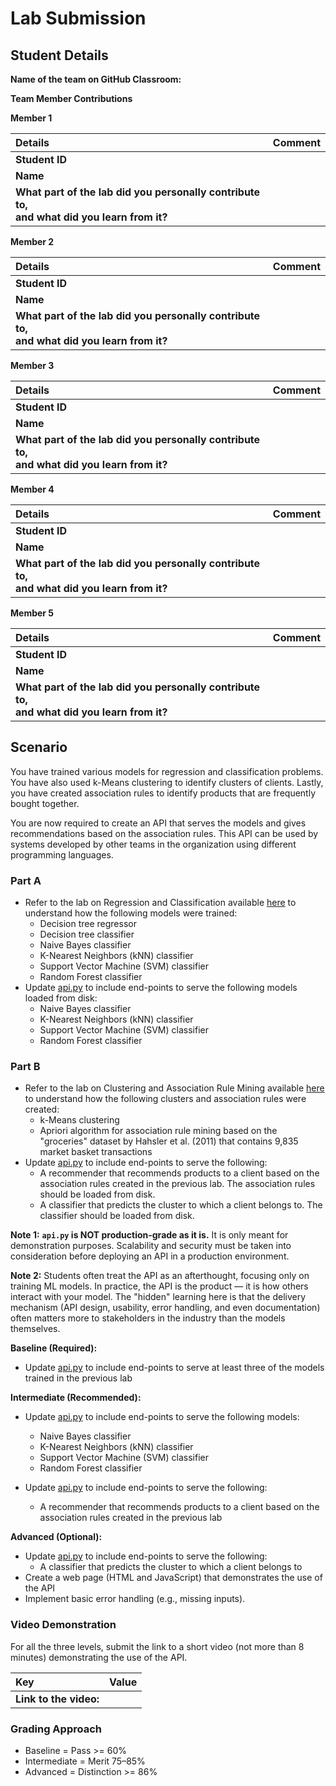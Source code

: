 # Lab Submission

## Student Details

**Name of the team on GitHub Classroom:**

**Team Member Contributions**

**Member 1**

| **Details**                                                                                        | **Comment** |
|:---------------------------------------------------------------------------------------------------|:------------|
| **Student ID**                                                                                     |             |
| **Name**                                                                                           |             |
| **What part of the lab did you personally contribute to,** <br>**and what did you learn from it?** |             |

**Member 2**

| **Details**                                                                                        | **Comment** |
|:---------------------------------------------------------------------------------------------------|:------------|
| **Student ID**                                                                                     |             |
| **Name**                                                                                           |             |
| **What part of the lab did you personally contribute to,** <br>**and what did you learn from it?** |             |

**Member 3**

| **Details**                                                                                        | **Comment** |
|:---------------------------------------------------------------------------------------------------|:------------|
| **Student ID**                                                                                     |             |
| **Name**                                                                                           |             |
| **What part of the lab did you personally contribute to,** <br>**and what did you learn from it?** |             |

**Member 4**

| **Details**                                                                                        | **Comment** |
|:---------------------------------------------------------------------------------------------------|:------------|
| **Student ID**                                                                                     |             |
| **Name**                                                                                           |             |
| **What part of the lab did you personally contribute to,** <br>**and what did you learn from it?** |             |

**Member 5**

| **Details**                                                                                        | **Comment** |
|:---------------------------------------------------------------------------------------------------|:------------|
| **Student ID**                                                                                     |             |
| **Name**                                                                                           |             |
| **What part of the lab did you personally contribute to,** <br>**and what did you learn from it?** |             |

## Scenario

You have trained various models for regression and classification problems.
You have also used k-Means clustering to identify clusters of clients.
Lastly, you have created association rules to identify products that are frequently bought together.

You are now required to create an API that serves the models and gives recommendations based on the association rules.
This API can be used by systems developed by other teams in the organization using different programming languages.

### Part A

- Refer to the lab on Regression and Classification available [here](https://github.com/course-files/RegressionAndClassification) to understand how the following models were trained:
  - Decision tree regressor
  - Decision tree classifier
  - Naive Bayes classifier
  - K-Nearest Neighbors (kNN) classifier
  - Support Vector Machine (SVM) classifier
  - Random Forest classifier
- Update [api.py](api.py) to include end-points to serve the following models loaded from disk:
  - Naive Bayes classifier
  - K-Nearest Neighbors (kNN) classifier
  - Support Vector Machine (SVM) classifier
  - Random Forest classifier

### Part B

- Refer to the lab on Clustering and Association Rule Mining available [here](https://github.com/course-files/ClusteringandAssociationRuleMining) to understand how the following clusters and association rules were created:
  - k-Means clustering
  - Apriori algorithm for association rule mining based on the "groceries" dataset by Hahsler et al. (2011) that contains 9,835 market basket transactions
- Update [api.py](api.py) to include end-points to serve the following:
  - A recommender that recommends products to a client based on the association rules created in the previous lab. The association rules should be loaded from disk.
  - A classifier that predicts the cluster to which a client belongs to. The classifier should be loaded from disk.

**Note 1:** **`api.py` is NOT production-grade as it is.** It is only meant for demonstration purposes. 
Scalability and security must be taken into consideration before deploying an API in a production environment.

**Note 2:** Students often treat the API as an afterthought, focusing only on training ML models.
In practice, the API is the product — it is how others interact with your model.
The "hidden" learning here is that the delivery mechanism (API design, usability, error handling, and even documentation) often matters more to stakeholders in the industry than the models themselves.

**Baseline (Required):**
- Update [api.py](api.py) to include end-points to serve at least three of the models trained in the previous lab

**Intermediate (Recommended):**
- Update [api.py](api.py) to include end-points to serve the following models:
  - Naive Bayes classifier
  - K-Nearest Neighbors (kNN) classifier
  - Support Vector Machine (SVM) classifier
  - Random Forest classifier

- Update [api.py](api.py) to include end-points to serve the following:
  - A recommender that recommends products to a client based on the association rules created in the previous lab

**Advanced (Optional):**
- Update [api.py](api.py) to include end-points to serve the following:
  - A classifier that predicts the cluster to which a client belongs to
- Create a web page (HTML and JavaScript) that demonstrates the use of the API
- Implement basic error handling (e.g., missing inputs).

### Video Demonstration

For all the three levels, submit the link to a short video (not more than 8 minutes) demonstrating the use of the API.

| **Key**                | **Value** |
|:-----------------------|:----------|
| **Link to the video:** |           |

### Grading Approach

- Baseline = Pass >= 60%
- Intermediate = Merit 75–85%
- Advanced = Distinction >= 86%
